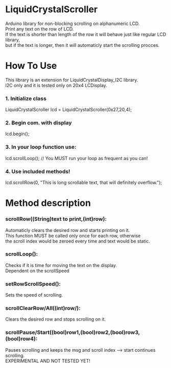 # LiquidCrystalScroller
Arduino library for non-blocking scrolling on alphanumeric LCD.<br>
Print any text on the row of LCD.<br>
If the text is shorter than length of the row it will behave just like regular LCD library,<br>
but if the text is longer, then it will automaticly start the scrolling procces.<br>

# How To Use
This library is an extension for LiquidCrystalDisplay_I2C library.<br>
I2C only and it is tested only on 20x4 LCDisplay.<br>

### 1. Initialize class
LiquidCrystalScroller lcd = LiquidCrystalScroller(0x27,20,4);<br>

### 2. Begin com. with display
lcd.begin();

### 3. In your loop function use:
lcd.scrollLoop();
// You MUST run your loop as frequent as you can!

### 4. Use included methods!
lcd.scrollRow(0, "This is long scrollable text, that will definitely overflow.");

# Method description
### scrollRow((String)text to print,(int)row):
  Automaticly clears the desired row and starts printing on it.<br>
  This function MUST be called only once for each row, otherwise<br>
  the scroll index would be zeroed every time and text would be static.<br>
  
### scrollLoop():
  Checks if it is time for moving the text on the display.<br>
  Dependent on the scrollSpeed
  
### setRowScrollSpeed():
  Sets the speed of scrolling.
  
### scrollClearRow/All((int)row/):
  Clears the desired row and stops scrolling on it.
  
### scrollPause/Start((bool)row1,(bool)row2,(bool)row3,(bool)row4):
  Pauses scrolling and keeps the msg and scroll index --> start continues scrolling.<br>
  EXPERIMENTAL AND NOT TESTED YET!
  
